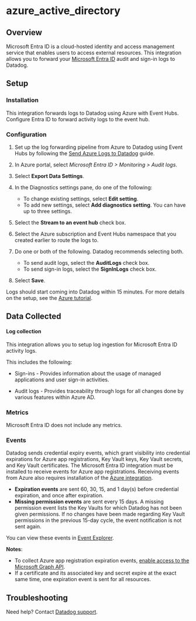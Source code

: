 # azure_active_directory

## Overview

Microsoft Entra ID is a cloud-hosted identity and access management service that enables users to access external resources.
This integration allows you to forward your [Microsoft Entra ID][1] audit and sign-in logs to Datadog.

## Setup

### Installation

This integration forwards logs to Datadog using Azure with Event Hubs. Configure Entra ID to forward activity logs to the event hub.

### Configuration

1. Set up the log forwarding pipeline from Azure to Datadog using Event Hubs by following the [Send Azure Logs to Datadog][2] guide.

2. In Azure portal, select _Microsoft Entra ID > Monitoring > Audit logs_.
   
3. Select **Export Data Settings**.

4. In the Diagnostics settings pane, do one of the following:

   - To change existing settings, select **Edit setting**.
   - To add new settings, select **Add diagnostics setting**. You can have up to three settings.

5. Select the **Stream to an event hub** check box.

6. Select the Azure subscription and Event Hubs namespace that you created earlier to route the logs to.

7. Do one or both of the following. Datadog recommends selecting both.

   - To send audit logs, select the **AuditLogs** check box.
   - To send sign-in logs, select the **SignInLogs** check box.
  
8. Select **Save**.

Logs should start coming into Datadog within 15 minutes.
For more details on the setup, see the [Azure tutorial][3].

## Data Collected

#### Log collection

This integration allows you to setup log ingestion for Microsoft Entra ID activity logs.

This includes the following:

   - Sign-ins - Provides information about the usage of managed applications and user sign-in activities.

   - Audit logs - Provides traceability through logs for all changes done by various features within Azure AD.  

### Metrics

Microsoft Entra ID does not include any metrics.

### Events

Datadog sends credential expiry events, which grant visibility into credential expirations for Azure app registrations, Key Vault keys, Key Vault secrets, and Key Vault certificates. The Microsoft Entra ID integration must be installed to receive events for Azure app registrations. Receiving events from Azure also requires installation of the [Azure integration][7].


- **Expiration events** are sent 60, 30, 15, and 1 day(s) before credential expiration, and once after expiration.
- **Missing permission events** are sent every 15 days. A missing permission event lists the Key Vaults for which Datadog has not been given permissions. If no changes have been made regarding Key Vault permissions in the previous 15-day cycle, the event notification is not sent again.

You can view these events in [Event Explorer][5].

**Notes**: 

- To collect Azure app registration expiration events, [enable access to the Microsoft Graph API][6].
- If a certificate and its associated key and secret expire at the exact same time, one expiration event is sent for all resources.

## Troubleshooting

Need help? Contact [Datadog support][4].

[1]: https://learn.microsoft.com/entra/identity/monitoring-health/howto-stream-logs-to-event-hub
[2]: https://docs.datadoghq.com/logs/guide/azure-logging-guide/
[3]: https://docs.microsoft.com/en-us/azure/active-directory/reports-monitoring/tutorial-azure-monitor-stream-logs-to-event-hub
[4]: https://docs.datadoghq.com/help
[5]: https://app.datadoghq.com/event/explorer
[6]: https://docs.datadoghq.com/integrations/guide/azure-graph-api-permissions/
[7]: https://docs.datadoghq.com/integrations/azure/
